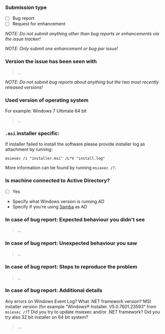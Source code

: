 ### Submission type

  - [ ] Bug report
  - [ ] Request for enhancement

*NOTE: Do not submit anything other than bug reports or enhancements via the issue tracker!*

*NOTE: Only submit one enhancement or bug per issue!*

### Version the issue has been seen with

> …

*NOTE: Do not submit bug reports about anything but the two most recently released versions!*

### Used version of operating system
For example: Windows 7 Ultimate 64 bit

> …

### `.msi` installer specific:

If installer failed to install the software please provide installer log as attachment by running:

    msiexec /i "installer.msi" /L*V "install.log"

More information can be found by running `msiexec /?`.

### Is machine connected to Active Directory?

 - [ ] Yes

- Specify what Windows version is running AD
- Specify if you're using [Samba](https://www.samba.org/) as AD
 
### In case of bug report: Expected behaviour you didn't see

> …

### In case of bug report: Unexpected behaviour you saw

> …

### In case of bug report: Steps to reproduce the problem

> …

### In case of bug report: Additional details
Any errors on Windows Event Log? What .NET framework version? MSI installer version (for example "Windows® Installer. V5.0.7601.23593" from `msiexec /?`? Did you try to update msiexec and/or .NET framework? Did you try also 32 bit installer on 64 bit system?

> …
